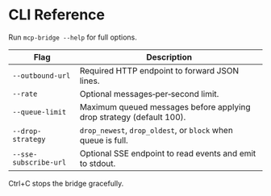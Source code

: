 # CLI Reference

Run `mcp-bridge --help` for full options.

| Flag | Description |
|------|-------------|
| `--outbound-url` | Required HTTP endpoint to forward JSON lines. |
| `--rate` | Optional messages‑per‑second limit. |
| `--queue-limit` | Maximum queued messages before applying drop strategy (default 100). |
| `--drop-strategy` | `drop_newest`, `drop_oldest`, or `block` when queue is full. |
| `--sse-subscribe-url` | Optional SSE endpoint to read events and emit to stdout. |

Ctrl+C stops the bridge gracefully.
